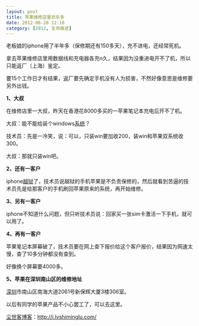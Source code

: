 ```yaml
---
layout: post
title: 苹果维修店里欢乐多
date: 2012-06-28 12:16
category: [2012, 生命痕迹]
---
```

老板娘的iphone用了半年多（保修期还有150多天），充不进电，还经常死机。

拿去苹果维修店里用数据线和充电器各充n久，结果因为没重进电开不了机，所以只能返厂（上海）鉴定。

要15个工作日才有结果，返厂要先确定手机没有人为损害，不然好像意思是维修要另外出钱。

<strong>1、大叔</strong>

在维修店里一大叔，昨天在香港花8000多买的一苹果笔记本充电后开不了机。

大叔：能不能给装个windows<a href="http://i.lvshiminglu.com/tag/%E7%B3%BB%E7%BB%9F">系统</a>？

技术员：先是一冷笑，说：可以，只装win要加收200，装win和苹果双系统收300。

大叔：那就只装win吧。

<strong>2、还有一客户</strong>

iphone<a href="http://i.lvshiminglu.com/blog/834.html">越狱</a>了，技术员说越狱的手机苹果是不负责保修的，然后就看到苦逼的技术员先是给那客户的手机刷回苹果原来的系统，再开始维修。

<strong>3、另有一客户</strong>

iphone不知道什么问题，但只听技术员说：回家买一张sim卡激活一下手机，就可以用了。

<strong>4、再有一客户</strong>

苹果笔记本屏幕破了，技术员要在网上查下报价给这个客户报价，结果因为网速太慢，查了10多分钟都没有查到。

好像换个屏幕要4000多。

<strong>5、苹果在深圳南山区的维修地址</strong>

<a href="http://i.lvshiminglu.com/tag/%e6%b7%b1%e5%9c%b3">深圳</a>市南山区南海大道2061号新保辉大厦3楼306室。

以后有同学的苹果产品不小心罢工了，可以去这里。

<a href="http://i.lvshiminglu.com/">尘世客博客</a>：<a href="http://i.lvshiminglu.com/">http://i.lvshiminglu.com/</a>

